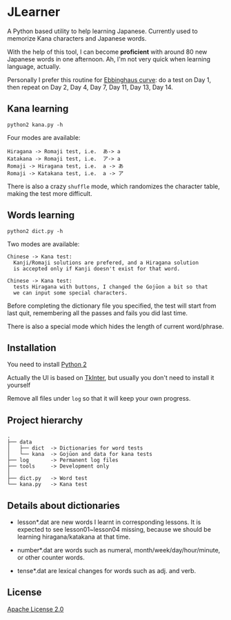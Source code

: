 # JLearner

A Python based utility to help learning Japanese. Currently used to memorize Kana characters and Japanese words.

With the help of this tool, I can become <b>proficient</b> with around 80 new Japanese words in one afternoon. Ah, I'm not very quick when learning language, actually.

Personally I prefer this routine for [Ebbinghaus curve](http://en.wikipedia.org/wiki/Forgetting_curve): do a test on Day 1, then repeat on Day 2, Day 4, Day 7, Day 11, Day 13, Day 14.

## Kana learning

    python2 kana.py -h

Four modes are available:

    Hiragana -> Romaji test, i.e.  あ-> a
    Katakana -> Romaji test, i.e.  ア-> a
    Romaji -> Hiragana test, i.e.  a -> あ
    Romaji -> Katakana test, i.e.  a -> ア

There is also a crazy `shuffle` mode, which randomizes the 
character table, making the test more difficult.


## Words learning
   
    python2 dict.py -h

Two modes are available:

    Chinese -> Kana test: 
      Kanji/Romaji solutions are prefered, and a Hiragana solution 
      is accepted only if Kanji doesn't exist for that word.
    
    Chinese -> Kana test:
      tests Hiragana with buttons, I changed the Gojūon a bit so that 
      we can input some special characters.

Before completing the dictionary file you specified, the test will start from last quit, remembering all the passes and fails you did last time.

There is also a special mode which hides the length of current word/phrase.

## Installation

You need to install [Python 2](http://www.python.org/getit/)

Actually the UI is based on [TkInter](https://wiki.python.org/moin/TkInter), but usually you don't need to install it yourself

Remove all files under `log` so that it will keep your own progress.

## Project hierarchy

    .
    ├── data
    │   ├── dict  -> Dictionaries for word tests
    │   └── kana  -> Gojūon and data for kana tests
    ├── log       -> Permanent log files
    ├── tools     -> Development only
    │
    ├── dict.py   -> Word test
    └── kana.py   -> Kana test


## Details about dictionaries

* lesson\*.dat are new words I learnt in corresponding lessons. It is expected to see lesson01~lesson04 missing, because we should
be learning hiragana/katakana at that time.

* number\*.dat are words such as numeral, month/week/day/hour/minute, or other counter words.

* tense\*.dat are lexical changes for words such as adj. and verb.



## License

[Apache License 2.0](http://www.apache.org/licenses/LICENSE-2.0)
